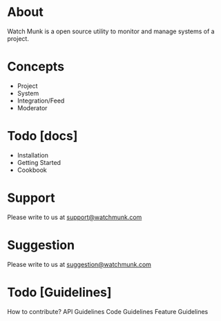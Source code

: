 

# About

Watch Munk is a open source utility to monitor and manage systems of a project.


# Concepts

- Project
- System
- Integration/Feed
- Moderator


# Todo [docs]

- Installation
- Getting Started
- Cookbook


# Support

Please write to us at support@watchmunk.com

# Suggestion

Please write to us at suggestion@watchmunk.com


# Todo [Guidelines]

How to contribute?
API Guidelines
Code Guidelines
Feature Guidelines




